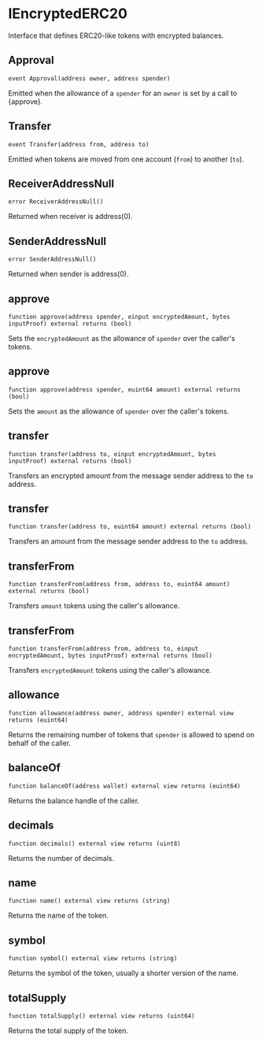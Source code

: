 # IEncryptedERC20

Interface that defines ERC20-like tokens with encrypted balances.

## Approval

```solidity
event Approval(address owner, address spender)
```

Emitted when the allowance of a `spender` for an `owner` is set by a call to {approve}.

## Transfer

```solidity
event Transfer(address from, address to)
```

Emitted when tokens are moved from one account (`from`) to another (`to`).

## ReceiverAddressNull

```solidity
error ReceiverAddressNull()
```

Returned when receiver is address(0).

## SenderAddressNull

```solidity
error SenderAddressNull()
```

Returned when sender is address(0).

## approve

```solidity
function approve(address spender, einput encryptedAmount, bytes inputProof) external returns (bool)
```

Sets the `encryptedAmount` as the allowance of `spender` over the caller's tokens.

## approve

```solidity
function approve(address spender, euint64 amount) external returns (bool)
```

Sets the `amount` as the allowance of `spender` over the caller's tokens.

## transfer

```solidity
function transfer(address to, einput encryptedAmount, bytes inputProof) external returns (bool)
```

Transfers an encrypted amount from the message sender address to the `to` address.

## transfer

```solidity
function transfer(address to, euint64 amount) external returns (bool)
```

Transfers an amount from the message sender address to the `to` address.

## transferFrom

```solidity
function transferFrom(address from, address to, euint64 amount) external returns (bool)
```

Transfers `amount` tokens using the caller's allowance.

## transferFrom

```solidity
function transferFrom(address from, address to, einput encryptedAmount, bytes inputProof) external returns (bool)
```

Transfers `encryptedAmount` tokens using the caller's allowance.

## allowance

```solidity
function allowance(address owner, address spender) external view returns (euint64)
```

Returns the remaining number of tokens that `spender` is allowed to spend on behalf of the caller.

## balanceOf

```solidity
function balanceOf(address wallet) external view returns (euint64)
```

Returns the balance handle of the caller.

## decimals

```solidity
function decimals() external view returns (uint8)
```

Returns the number of decimals.

## name

```solidity
function name() external view returns (string)
```

Returns the name of the token.

## symbol

```solidity
function symbol() external view returns (string)
```

Returns the symbol of the token, usually a shorter version of the name.

## totalSupply

```solidity
function totalSupply() external view returns (uint64)
```

Returns the total supply of the token.
